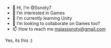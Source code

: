 - 👋 Hi, I’m @Ssnoty7
- 👀 I’m interested in Games
- 🌱 I’m currently learning Unity
- 💞️ I’m looking to collaborate on Games too?
- 📫 How to reach me maiasssnoty@gmail.com

Yes, its this :)

<!---
Ssnoty7/Ssnoty7 is a ✨ special ✨ repository because its `README.md` (this file) appears on your GitHub profile.
You can click the Preview link to take a look at your changes.
--->
